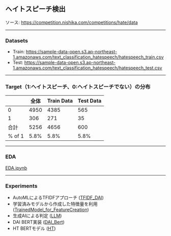 ## ヘイトスピーチ検出
ソース: https://competition.nishika.com/competitions/hate/data

***
### Datasets
- Train: https://sample-data-open.s3.ap-northeast-1.amazonaws.com/text_classification_hatespeech/hatespeech_train.csv
- Test: https://sample-data-open.s3.ap-northeast-1.amazonaws.com/text_classification_hatespeech/hatespeech_test.csv

***
### Target（1:ヘイトスピーチ、0:ヘイトスピーチでない）の分布
|       | 全体 | Train Data | Test Data |
|-------|------|------------|-----------|
| 0 | 4950 | 4385       | 565       |
| 1  | 306  | 271        | 35        |
| 合計  | 5256 | 4656       | 600       |
| % of 1 | 5.8% | 5.8%       | 5.8%      |
  
***
### EDA
[EDA.ipynb](EDA.ipynb)
  
***
### Experiments
- AutoMLによるTFIDFアプローチ ([TFIDF_DAI](./TFIDF_DAI))
- 学習済みモデルから作成した特徴量を利用 ([TrainedModel_for_FeatureCreation](./TrainedModel_for_FeatureCreation))
- 生成AIによる判定 ([LLM](./LLM))
- DAI BERT実装 ([DAI_Bert](./DAI_Bert))
- HT BERTモデル ([HT](./HT))
